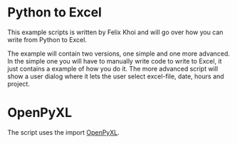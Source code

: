 Python to Excel
================

This example scripts is written by Felix Khoi and will go over how you can write from Python to Excel.

The example will contain two versions, one simple and one more advanced.
In the simple one you will have to manually write code to write to Excel, it just contains a example of how you do it.
The more advanced script will show a user dialog where it lets the user select excel-file, date, hours and project.

OpenPyXL
===========

The script uses the import [OpenPyXL](https://openpyxl.readthedocs.org/en/default/).
